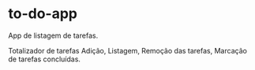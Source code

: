 # to-do-app

App de listagem de tarefas.

Totalizador de tarefas
Adição,
Listagem,
Remoção das tarefas,
Marcação de tarefas concluídas.

